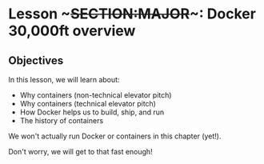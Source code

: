 <!SLIDE>
# Lesson ~~~SECTION:MAJOR~~~: Docker 30,000ft overview

## Objectives

In this lesson, we will learn about:

* Why containers (non-technical elevator pitch)
* Why containers (technical elevator pitch)
* How Docker helps us to build, ship, and run
* The history of containers

We won't actually run Docker or containers in this chapter (yet!).

Don't worry, we will get to that fast enough!

